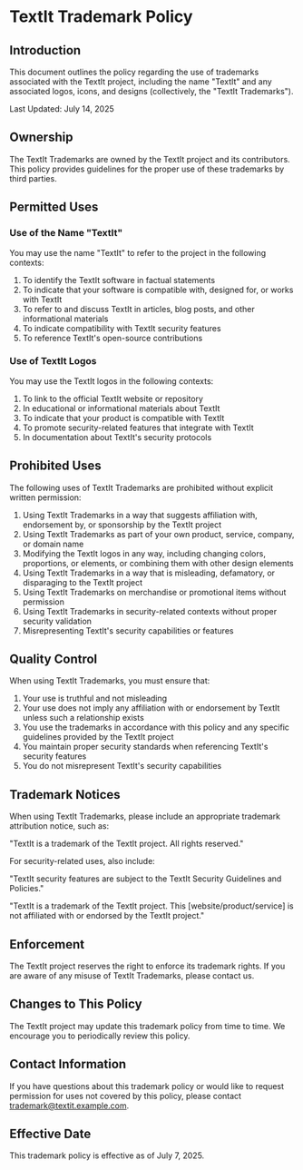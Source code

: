 # TextIt Trademark Policy

## Introduction

This document outlines the policy regarding the use of trademarks associated with the TextIt project, including the name "TextIt" and any associated logos, icons, and designs (collectively, the "TextIt Trademarks").

Last Updated: July 14, 2025

## Ownership

The TextIt Trademarks are owned by the TextIt project and its contributors. This policy provides guidelines for the proper use of these trademarks by third parties.

## Permitted Uses

### Use of the Name "TextIt"

You may use the name "TextIt" to refer to the project in the following contexts:

1. To identify the TextIt software in factual statements
2. To indicate that your software is compatible with, designed for, or works with TextIt
3. To refer to and discuss TextIt in articles, blog posts, and other informational materials
4. To indicate compatibility with TextIt security features
5. To reference TextIt's open-source contributions

### Use of TextIt Logos

You may use the TextIt logos in the following contexts:

1. To link to the official TextIt website or repository
2. In educational or informational materials about TextIt
3. To indicate that your product is compatible with TextIt
4. To promote security-related features that integrate with TextIt
5. In documentation about TextIt's security protocols

## Prohibited Uses

The following uses of TextIt Trademarks are prohibited without explicit written permission:

1. Using TextIt Trademarks in a way that suggests affiliation with, endorsement by, or sponsorship by the TextIt project
2. Using TextIt Trademarks as part of your own product, service, company, or domain name
3. Modifying the TextIt logos in any way, including changing colors, proportions, or elements, or combining them with other design elements
4. Using TextIt Trademarks in a way that is misleading, defamatory, or disparaging to the TextIt project
5. Using TextIt Trademarks on merchandise or promotional items without permission
6. Using TextIt Trademarks in security-related contexts without proper security validation
7. Misrepresenting TextIt's security capabilities or features

## Quality Control

When using TextIt Trademarks, you must ensure that:

1. Your use is truthful and not misleading
2. Your use does not imply any affiliation with or endorsement by TextIt unless such a relationship exists
3. You use the trademarks in accordance with this policy and any specific guidelines provided by the TextIt project
4. You maintain proper security standards when referencing TextIt's security features
5. You do not misrepresent TextIt's security capabilities

## Trademark Notices

When using TextIt Trademarks, please include an appropriate trademark attribution notice, such as:

"TextIt is a trademark of the TextIt project. All rights reserved."

For security-related uses, also include:

"TextIt security features are subject to the TextIt Security Guidelines and Policies."

"TextIt is a trademark of the TextIt project. This [website/product/service] is not affiliated with or endorsed by the TextIt project."

## Enforcement

The TextIt project reserves the right to enforce its trademark rights. If you are aware of any misuse of TextIt Trademarks, please contact us.

## Changes to This Policy

The TextIt project may update this trademark policy from time to time. We encourage you to periodically review this policy.

## Contact Information

If you have questions about this trademark policy or would like to request permission for uses not covered by this policy, please contact [trademark@textit.example.com](mailto:trademark@textit.example.com).

## Effective Date

This trademark policy is effective as of July 7, 2025.

